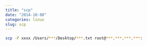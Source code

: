 ```yaml
---
title: "scp"
date: "2014-10-08"
categories: linux
slug: scp
---
```

```bash
scp -P xxxx /Users/***/Desktop/***.txt root@***.***.***.***:
```

